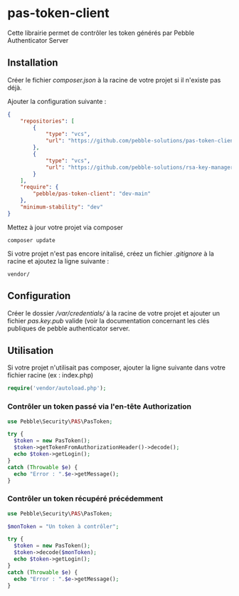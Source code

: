 # pas-token-client

Cette librairie permet de contrôler les token générés par Pebble Authenticator Server

## Installation

Créer le fichier _composer.json_ à la racine de votre projet si il n'existe pas déjà.

Ajouter la configuration suivante :

```JSON
{
    "repositories": [
        {
            "type": "vcs",
            "url": "https://github.com/pebble-solutions/pas-token-client"
        },
        {
            "type": "vcs",
            "url": "https://github.com/pebble-solutions/rsa-key-manager"
        }
    ],
    "require": {
        "pebble/pas-token-client": "dev-main"
    },
    "minimum-stability": "dev"
}
```

Mettez à jour votre projet via composer

```
composer update
```

Si votre projet n'est pas encore initalisé, créez un fichier _.gitignore_ à la racine et ajoutez la ligne suivante :

```
vendor/
```

## Configuration

Créer le dossier _/var/credentials/_ à la racine de votre projet et ajouter un fichier _pas.key.pub_ valide (voir la documentation concernant les clés publiques de pebble authenticator server.

## Utilisation

Si votre projet n'utilisait pas composer, ajouter la ligne suivante dans votre fichier racine (ex : index.php)

```PHP
require('vendor/autoload.php');
```

### Contrôler un token passé via l'en-tête Authorization

```PHP
use Pebble\Security\PAS\PasToken;

try {
  $token = new PasToken();
  $token->getTokenFromAuthorizationHeader()->decode();
  echo $token->getLogin();
}
catch (Throwable $e) {
  echo "Error : ".$e->getMessage();
}
```

### Contrôler un token récupéré précédemment


```PHP
use Pebble\Security\PAS\PasToken;

$monToken = "Un token à contrôler";

try {
  $token = new PasToken();
  $token->decode($monToken);
  echo $token->getLogin();
}
catch (Throwable $e) {
  echo "Error : ".$e->getMessage();
}
```
